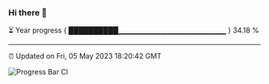 ### Hi there 👋

⏳ Year progress { ██████████▁▁▁▁▁▁▁▁▁▁▁▁▁▁▁▁▁▁▁▁ } 34.18 %

---

⏰ Updated on Fri, 05 May 2023 18:20:42 GMT

![Progress Bar CI](https://github.com/ZhaoGui/ZhaoGui/workflows/Progress%20Bar%20CI/badge.svg)

